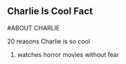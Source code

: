 Charlie Is Cool Fact
---

#ABOUT CHARLIE

20 reasons Charlie is so cool
1) watches horror movies without fear